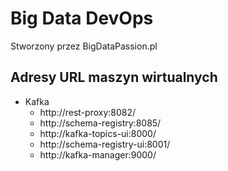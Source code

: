 
# Big Data DevOps
Stworzony przez BigDataPassion.pl

## Adresy URL maszyn wirtualnych

* Kafka
    * http://rest-proxy:8082/
    * http://schema-registry:8085/
    * http://kafka-topics-ui:8000/
    * http://schema-registry-ui:8001/
    * http://kafka-manager:9000/
